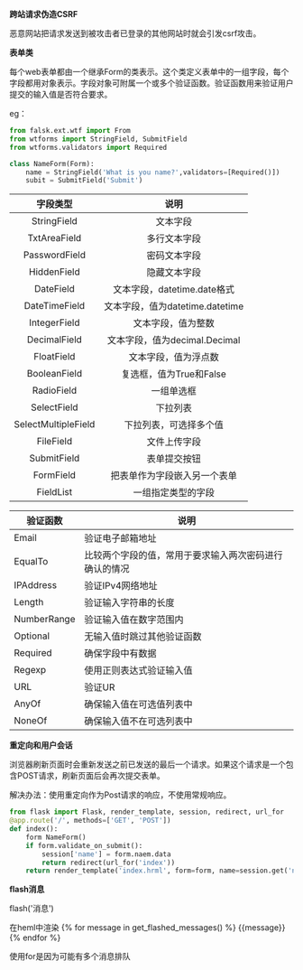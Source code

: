 **跨站请求伪造CSRF**

恶意网站把请求发送到被攻击者已登录的其他网站时就会引发csrf攻击。

**表单类**

每个web表单都由一个继承Form的类表示。这个类定义表单中的一组字段，每个字段都用对象表示。字段对象可附属一个或多个验证函数。验证函数用来验证用户提交的输入值是否符合要求。

eg：

````python
from falsk.ext.wtf import From
from wtforms import StringField, SubmitField
from wtforms.validators import Required

class NameForm(Form):
    name = StringField('What is you name?',validators=[Required()])
    subit = SubmitField('Submit')
````

|      字段类型       |              说明               |
| :-----------------: | :-----------------------------: |
|     StringField     |            文本字段             |
|    TxtAreaField     |          多行文本字段           |
|    PasswordField    |          密码文本字段           |
|     HiddenField     |          隐藏文本字段           |
|      DateField      |   文本字段，datetime.date格式   |
|    DateTimeField    | 文本字段，值为datetime.datetime |
|    IntegerField     |       文本字段，值为整数        |
|    DecimalField     |  文本字段，值为decimal.Decimal  |
|     FloatField      |      文本字段，值为浮点数       |
|    BooleanField     |     复选框，值为True和False     |
|     RadioField      |           一组单选框            |
|     SelectField     |            下拉列表             |
| SelectMultipleField |     下拉列表，可选择多个值      |
|      FileField      |          文件上传字段           |
|     SubmitField     |          表单提交按钮           |
|      FormField      |  把表单作为字段嵌入另一个表单   |
|      FieldList      |       一组指定类型的字段        |

| 验证函数    | 说明                                                   |
| ----------- | ------------------------------------------------------ |
| Email       | 验证电子邮箱地址                                       |
| EqualTo     | 比较两个字段的值，常用于要求输入两次密码进行确认的情况 |
| IPAddress   | 验证IPv4网络地址                                       |
| Length      | 验证输入字符串的长度                                   |
| NumberRange | 验证输入值在数字范围内                                 |
| Optional    | 无输入值时跳过其他验证函数                             |
| Required    | 确保字段中有数据                                       |
| Regexp      | 使用正则表达式验证输入值                               |
| URL         | 验证UR                                                 |
| AnyOf       | 确保输入值在可选值列表中                               |
| NoneOf      | 确保输入值不在可选列表中                               |

**重定向和用户会话**

浏览器刷新页面时会重新发送之前已发送的最后一个请求。如果这个请求是一个包含POST请求，刷新页面后会再次提交表单。

解决办法：使用重定向作为Post请求的响应，不使用常规响应。

````python
from flask import Flask, render_template, session, redirect, url_for
@app.route('/', methods=['GET', 'POST'])
def index():
    form NameForm()
    if form.validate_on_submit():
        session['name'] = form.naem.data
        return redirect(url_for('index'))
    return render_template('index.hrml', form=form, name=session.get('name'))
````

**flash消息**

flash('消息')

在heml中渲染 {% for message in get_flashed_messages() %}  {{message}}{% endfor %}

使用for是因为可能有多个消息排队

